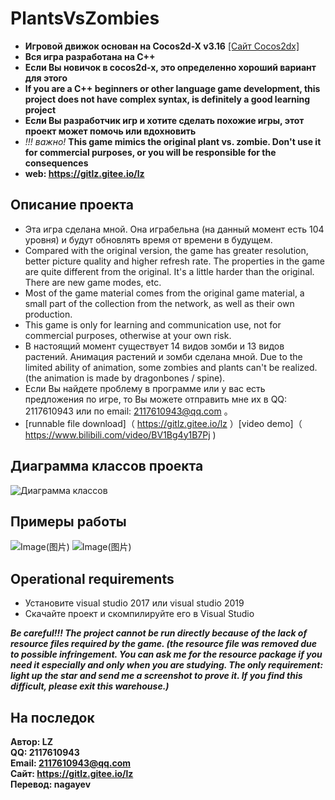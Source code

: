 # PlantsVsZombies
* **Игровой движок основан на Cocos2d-X v3.16** [[Сайт Cocos2dx]](https://www.cocos.com/)
* **Вся игра разработана на С++**
* **Если Вы новичок в cocos2d-x, это определенно хороший вариант для этого**
* **If you are a C++ beginners or other language game development, this project does not have complex syntax, is definitely a good learning project**
* **Если Вы разработчик игр и хотите сделать похожие игры, этот проект может помочь или вдохновить**
* *!!! важно!*  **This game mimics the original plant vs. zombie. Don't use it for commercial purposes, or you will be responsible for the consequences**
* **web: https://gitlz.gitee.io/lz**

## Описание проекта <br>
- Эта игра сделана мной. Она играбельна (на данный момент есть 104 уровня) и будут обновлять время от времени в будущем.
- Compared with the original version, the game has greater resolution, better picture quality and higher refresh rate. The properties in the game are quite different from the original. It's a little harder than the original. There are new game modes, etc.
- Most of the game material comes from the original game material, a small part of the collection from the network, as well as their own production.
- This game is only for learning and communication use, not for commercial purposes, otherwise at your own risk.
- В настоящий момент существует 14 видов зомби и 13 видов растений. Анимация растений и зомби сделана мной. Due to the limited ability of animation, some zombies and plants can't be realized. (the animation is made by dragonbones / spine).
- Если Вы найдете проблему в программе или у вас есть предложения по игре, то Вы можете отправить мне их в QQ: 2117610943 или по email: 2117610943@qq.com 。
- [runnable file download]（ https://gitlz.gitee.io/lz ）[video demo]（ https://www.bilibili.com/video/BV1Bg4y1B7Pj )

## Диаграмма классов проекта
![Диаграмма классов](https://gitee.com/GITLZ/PlantsVsZombies/raw/master/ClassDiagram.png)

## Примеры работы
![Image(图片)](https://gitee.com/GITLZ/PlantsVsZombies/raw/master/example.png)
![Image(图片)](https://img-blog.csdnimg.cn/20200405101902466.png?x-oss-process=image/watermark,type_ZmFuZ3poZW5naGVpdGk,shadow_10,text_aHR0cHM6Ly9ibG9nLmNzZG4ubmV0L3FxXzQwNjMwMjQ2,size_16,color_FFFFFF,t_70)

## Operational requirements
* Установите visual studio 2017 или visual studio 2019
* Скачайте проект и скомпилируйте его в Visual Studio<br>

***Be careful!!! The project cannot be run directly because of the lack of resource files required by the game. (the resource file was removed due to possible infringement. You can ask me for the resource package if you need it especially and only when you are studying. The only requirement: light up the star and send me a screenshot to prove it. If you find this difficult, please exit this warehouse.)***

## На последок
**Автор: LZ** <br>
**QQ: 2117610943** <br>
**Email: 2117610943@qq.com** <br>
**Сайт: https://gitlz.gitee.io/lz** <br>
**Перевод: nagayev** <br>
